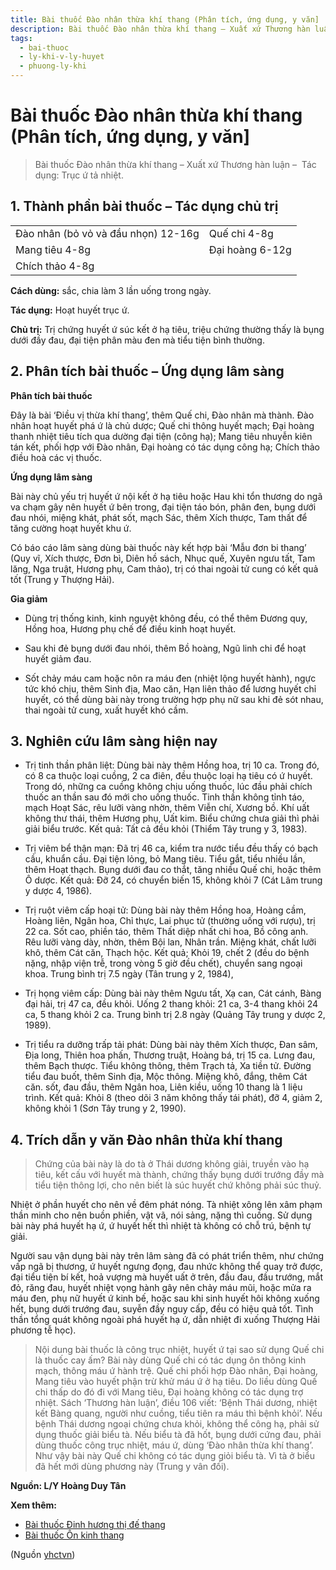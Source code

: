 ```yaml
---
title: Bài thuốc Đào nhân thừa khí thang (Phân tích, ứng dụng, y văn]
description: Bài thuốc Đào nhân thừa khí thang – Xuất xứ Thương hàn luận –  Tác dụng- Trục ứ tả nhiệt.
tags:
  - bai-thuoc
  - ly-khi-v-ly-huyet
  - phuong-ly-khi
---
```


# Bài thuốc Đào nhân thừa khí thang (Phân tích, ứng dụng, y văn] 

> Bài thuốc Đào nhân thừa khí thang – Xuất xứ Thương hàn luận –  Tác dụng: Trục ứ tả nhiệt.

## 1. Thành phần bài thuốc – Tác dụng chủ trị

|  |  |
| --- | --- |
| Đào nhân (bỏ vỏ và đầu nhọn) 12-16g | Quế chi 4-8g |
| Mang tiêu 4-8g | Đại hoàng 6-12g |
| Chích thảo 4-8g |  |

**Cách dùng:** sắc, chia làm 3 lần uống trong ngày.

**Tác dụng:** Hoạt huyết trục ứ. 

**Chủ trị:** Trị chứng huyết ứ súc kết ở hạ tiêu, triệu chứng thường thấy là bụng dưới đầy đau, đại tiện phân màu đen mà tiểu tiện bình thường.

## 2. Phân tích bài thuốc – Ứng dụng lâm sàng

**Phân tích bài thuốc**

Đây là bài ‘Điều vị thừa khí thang’, thêm Quế chi, Đào nhân mà thành. Đào nhân hoạt huyết phá ứ là chủ dược; Quế chi thông huyết mạch; Đại hoàng thanh nhiệt tiêu tích qua dường đại tiện (công hạ); Mang tiêu nhuyễn kiên tán kết, phối hợp với Đào nhân, Đại hoàng có tác dụng công hạ; Chích thảo điều hoà các vị thuốc.

**Ứng dụng lâm sàng** 

Bài này chủ yếu trị huyết ứ nội kết ở hạ tiêu hoặc Hau khi tổn thương do ngã va chạm gây nên huyết ứ bên trong, đại tiện táo bón, phân đen, bụng dưới đau nhói, miệng khát, phát sốt, mạch Sác, thêm Xích thược, Tam thất để tăng cường hoạt huyết khu ứ.

Có báo cáo lâm sàng dùng bài thuốc này kết hợp bài ‘Mẫu đơn bi thang’ (Quy vĩ, Xích thược, Đơn bì, Diên hồ sách, Nhục quế, Xuyên ngưu tất, Tam lăng, Nga truật, Hương phụ, Cam thảo), trị có thai ngoài tử cung có kết quả tốt (Trung y Thượng Hải).

**Gia giảm**

+ Dùng trị thống kinh, kinh nguyệt không đều, có thể thêm Đương quy, Hồng hoa, Hương phụ chế để điều kinh hoạt huyết.

+ Sau khi đẻ bụng dưới đau nhói, thêm Bồ hoàng, Ngũ linh chi để hoạt huyết giảm đau.

+ Sốt chảy máu cam hoặc nôn ra máu đen (nhiệt lộng huyết hành), ngực tức khó chịu, thêm Sinh địa, Mao căn, Hạn liên thảo để lương huyết chỉ huyết, có thể dùng bài này trong trường hợp phụ nữ sau khi đẻ sót nhau, thai ngoài tử cung, xuất huyết khó cầm.

## 3. Nghiên cứu lâm sàng hiện nay

+ Trị tinh thần phân liệt: Dùng bài này thêm Hồng hoa, trị 10 ca. Trong đó, có 8 ca thuộc loại cuồng, 2 ca điên, đều thuộc loại hạ tiêu có ứ huyết. Trong dó, những ca cuồng không chịu uống thuốc, lúc đầu phải chích thuốc an thần sau đó mới cho uống thuốc. Tinh thần không tỉnh táo, mạch Hoạt Sác, rêu lưỡi vàng nhờn, thêm Viễn chí, Xương bồ. Khí uất không thư thái, thêm Hương phụ, Uất kim. Biểu chứng chưa giải thì phải giải biểu trước. Kết quả: Tất cả đều khỏi (Thiểm Tây trung y 3, 1983).

+ Trị viêm bể thận mạn: Đã trị 46 ca, kiểm tra nước tiểu đều thấy có bạch cầu, khuẩn cầu. Đại tiện lỏng, bỏ Mang tiêu. Tiểu gắt, tiểu nhiều lần, thêm Hoạt thạch. Bụng dưới đau co thắt, tăng nhiều Quế chi, hoặc thêm Ô dược. Kết quả: Đỡ 24, có chuyển biến 15, không khỏi 7 (Cát Lâm trung y dược 4, 1986).

+ Trị ruột viêm cấp hoại tử: Dùng bài này thêm Hồng hoa, Hoàng cầm, Hoàng liên, Ngân hoa, Chỉ thực, Lai phục tử (thường uống với rượu), trị 22 ca. Sốt cao, phiền táo, thêm Thất diệp nhất chi hoa, Bồ công anh. Rêu lưỡi vàng dày, nhờn, thêm Bội lan, Nhân trần. Miệng khát, chất lưỡi khô, thêm Cát căn, Thạch hộc. Kết quả; Khỏi 19, chết 2 (đều do bệnh nặng, nhập viện trễ, trong vòng 5 giờ đều chết), chuyển sang ngoại khoa. Trung bình trị 7.5 ngày (Tân trung y 2, 1984),

+ Trị họng viêm cấp: Dùng bài này thêm Ngưu tất, Xạ can, Cát cánh, Bàng đại hải, trị 47 ca, đều khỏi. Uống 2 thang khỏi: 21 ca, 3-4 thang khỏi 24 ca, 5 thang khỏi 2 ca. Trung bình trị 2.8 ngày (Quảng Tây trung y dược 2, 1989).

+ Trị tiểu ra dưỡng trấp tải phát: Dùng bài này thêm Xích thược, Đan sâm, Địa long, Thiên hoa phấn, Thương truật, Hoàng bá, trị 15 ca. Lưng đau, thêm Bạch thược. Tiểu không thông, thêm Trạch tả, Xa tiền tử. Đường tiểu đau buốt, thêm Sinh địa, Mộc thông. Miệng khô, đắng, thêm Cát căn. sốt, đau đầu, thêm Ngân hoa, Liên kiều, uống 10 thang là 1 liệu trình. Kết quả: Khỏi 8 (theo dõi 3 năm không thấy tái phát), đỡ 4, giảm 2, không khỏi 1 (Sơn Tây trung y 2, 1990).

## 4. Trích dẫn y văn Đào nhân thừa khí thang

> Chứng của bài này là do tà ở Thái dương không giải, truyền vào hạ tiêu, kết cấu với huyết mà thành, chứng thấy bụng dưới trướng đầy mà tiểu tiện thông lợi, cho nên biết là súc huyết chứ không phải súc thuỷ.

Nhiệt ở phần huyết cho nên về đêm phát nóng. Tà nhiệt xông lên xâm phạm thần minh cho nên buồn phiền, vật vã, nói sảng, nặng thì cuồng. Sử dụng bài này phá huyết hạ ứ, ứ huyết hết thì nhiệt tà không có chỗ trú, bệnh tự giải.

Người sau vận dụng bài này trên lâm sàng đã có phát triển thêm, như chứng vấp ngã bị thương, ứ huyết ngưng đọng, đau nhức không thể quay trở được, đại tiểu tiện bí kết, hoả vượng mà huyết uất ở trên, đầu đau, đầu trướng, mắt đỏ, răng đau, huyết nhiệt vọng hành gây nên chảy máu mũi, hoặc mửa ra máu đen, phụ nữ huyết ứ kinh bế, hoặc sau khi sinh huyết hôi không xuống hết, bụng dưới trướng đau, suyễn đầy nguy cấp, đều có hiệu quả tốt. Tình thần tổng quát không ngoài phá huyết hạ ứ, dẫn nhiệt đi xuống Thượng Hải phương tễ học).

> Nội dung bài thuốc là công trục nhiệt, huyết ứ tại sao sử dụng Quế chi là thuốc cay ấm? Bài này dùng Quế chi có tác dụng ôn thông kinh mạch, thông máu ứ hành trệ. Quế chi phối hợp Đào nhân, Đại hoàng, Mang tiêu vào huyết phận trừ khử máu ứ ở hạ tiêu. Do liều dùng Quế chi thấp do đó đi với Mang tiêu, Đại hoàng không có tác dụng trợ nhiệt. Sách ‘Thương hàn luận’, điều 106 viết: ‘Bệnh Thái dương, nhiệt kết Bàng quang, người như cuồng, tiểu tiên ra máu thì bệnh khỏi’. Nếu bệnh Thái dương ngoại chứng chưa khỏi, không thể công hạ, phải sử dụng thuốc giải biểu tà. Nếu biểu tà đã hốt, bụng dưới cứng đau, phải dùng thuốc công trục nhiệt, máu ứ, dùng ‘Đào nhân thừa khí thang’. Như vậy bài này Quế chi không có tác dụng giỏi biểu tà. Vì tà ở biểu đã hết mới dùng phương này (Trung y vân đối).

**Nguồn: L/Y Hoàng Duy Tân**

**Xem thêm:**

* [Bài thuốc Đinh hương thị đế thang](/yhctvn/bai-thuoc-dinh-huong-thi-de-thang)
* [Bài thuốc Ôn kinh thang](/yhctvn/bai-thuoc-on-kinh-thang)

(Nguồn <a href="https://yhctvn.com/bai-thuoc-dao-nhan-thua-khi-thang/" target="_blank">yhctvn</a>)
